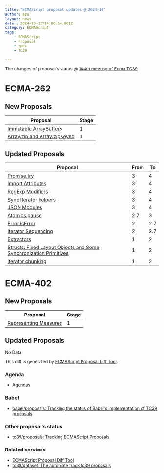 ```yaml
---
title: "ECMAScript proposal updates @ 2024-10"
author: azu
layout: news
date : 2024-10-12T14:06:14.001Z
category: ECMAScript
tags:
    - ECMAScript
    - Proposal
    - spec
    - TC39

---
```


The changes of proposal's status @ [104th meeting of Ecma TC39][Agendas]

# ECMA-262

## New Proposals

| Proposal                                                                         | Stage |
| -------------------------------------------------------------------------------- | ----- |
| [Immutable ArrayBuffers](https://github.com/tc39/proposal-immutable-arraybuffer) | 1     |
| [Array.zip and Array.zipKeyed](https://github.com/tc39/proposal-array-zip)       | 1     |


## Updated Proposals

| Proposal                                                                                                      | From  | To    |
| ------------------------------------------------------------------------------------------------------------- | ----- | ----- |
| [Promise.try](https://github.com/tc39/proposal-promise-try)                                                   | 3     | 4     |
| [Import Attributes](https://github.com/tc39/proposal-import-attributes)                                       | 3     | 4     |
| [RegExp Modifiers](https://github.com/tc39/proposal-regexp-modifiers)                                         | 3     | 4     |
| [Sync Iterator helpers](https://github.com/tc39/proposal-iterator-helpers)                                    | 3     | 4     |
| [JSON Modules](https://github.com/tc39/proposal-json-modules)                                                 | 3     | 4     |
| [Atomics.pause](https://github.com/tc39/proposal-atomics-microwait)                                           | 2.7   | 3     |
| [Error.isError](https://github.com/tc39/proposal-is-error)                                                    | 2     | 2.7   |
| [Iterator Sequencing](https://github.com/tc39/proposal-iterator-sequencing)                                   | 2     | 2.7   |
| [Extractors](https://github.com/tc39/proposal-extractors)                                                     | 1     | 2     |
| [Structs: Fixed Layout Objects and Some Synchronization Primitives](https://github.com/tc39/proposal-structs) | 1     | 2     |
| [iterator chunking](https://github.com/tc39/proposal-iterator-chunking)                                       | 1     | 2     |


# ECMA-402

## New Proposals

| Proposal                                                               | Stage |
| ---------------------------------------------------------------------- | ----- |
| [Representing Measures](https://github.com/ben-allen/proposal-measure) | 1     |


## Updated Proposals

No Data


This diff is generated by [ECMAScript Proposal Diff Tool](https://azu.github.io/ecmascript-proposals-json/).

### Agenda

- [Agendas][]

### Babel

- [babel/proposals: Tracking the status of Babel's implementation of TC39 proposals](https://github.com/babel/proposals)

### Other proposal's status

- [tc39/proposals: Tracking ECMAScript Proposals](https://github.com/tc39/proposals)

### Related services

- [ECMAScript Proposal Diff Tool](https://azu.github.io/ecmascript-proposals-json/)
- [tc39/dataset: The automate track tc39 proposals](https://github.com/tc39/dataset)

[Agendas]: https://github.com/tc39/agendas/blob/main/2024/10.md
